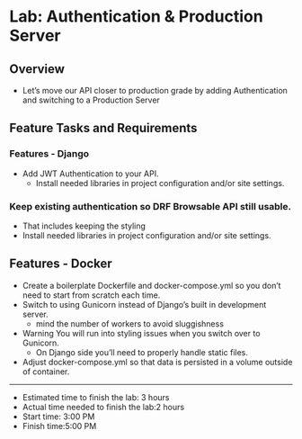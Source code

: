 # Lab: Authentication & Production Server

## Overview
- Let’s move our API closer to production grade by adding Authentication and switching to a 
Production Server

## Feature Tasks and Requirements
### Features - Django
- Add JWT Authentication to your API.
  * Install needed libraries in project configuration and/or site settings.
### Keep existing authentication so DRF Browsable API still usable.
  * That includes keeping the styling
  * Install needed libraries in project configuration and/or site settings.

## Features - Docker
* Create a boilerplate Dockerfile and docker-compose.yml so you don’t need to start from scratch each time.
* Switch to using Gunicorn instead of Django’s built in development server.
  * mind the number of workers to avoid sluggishness
* Warning You will run into styling issues when you switch over to Gunicorn.
  * On Django side you’ll need to properly handle static files.
* Adjust docker-compose.yml so that data is persisted in a volume outside of container.
------------------------------------------------------------------------------------------------------------
- Estimated time to finish the lab: 3 hours
- Actual time needed to finish the lab:2 hours
- Start time: 3:00 PM
- Finish time:5:00 PM